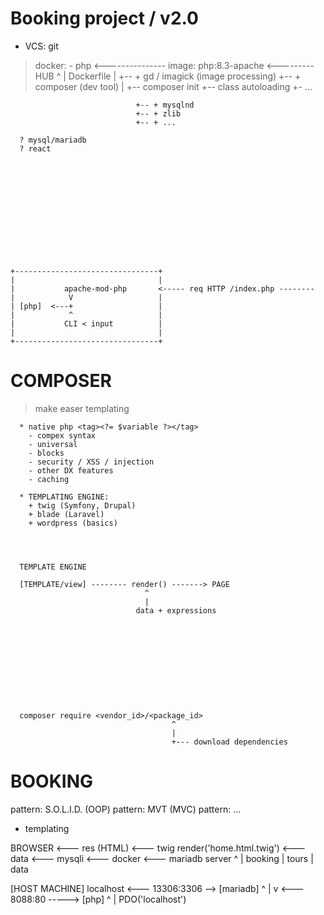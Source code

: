 




 # Booking project / v2.0

   + VCS: git
   > docker:
      - php  <--------------- image: php:8.3-apache <--------- HUB
                                ^
                                |
                              Dockerfile
                                |
                                +-- + gd / imagick (image processing)
                                +-- + composer (dev tool)
                                         |
                                         +-- composer init
                                         +-- class autoloading
                                         +- ...

                                +-- + mysqlnd
                                +-- + zlib
                                +-- + ...

      ? mysql/mariadb
      ? react













    +--------------------------------+
    |                                |
    |           apache-mod-php       <----- req HTTP /index.php --------
    |            V                   |
    | [php]  <---+                   |
    |            ^                   |
    |           CLI < input          |
    |                                |
    +--------------------------------+

















  #  COMPOSER








   > make easer templating

      * native php <tag><?= $variable ?></tag>
        - compex syntax
        - universal
        - blocks
        - security / XSS / injection
        - other DX features
        - caching

      * TEMPLATING ENGINE:
        + twig (Symfony, Drupal)
        + blade (Laravel)
        + wordpress (basics)




      TEMPLATE ENGINE

      [TEMPLATE/view] -------- render() -------> PAGE
                                  ^
                                  |
                                data + expressions











      composer require <vendor_id>/<package_id> 
                                        ^
                                        |
                                        +--- download dependencies









# BOOKING



 pattern: S.O.L.I.D. (OOP)
 pattern: MVT (MVC)
 pattern: ...

 + templating










BROWSER <--- res (HTML) <--- twig render('home.html.twig') <--- data <--- mysqli <--- docker <--- mariadb server
                                                                                                     ^
                                                                                                     |
                                                                                                    booking
                                                                                                     |
                                                                                                    tours
                                                                                                     |
                                                                                                    data







[HOST MACHINE]  localhost      <--- 13306:3306 -->  [mariadb]
                                                       ^
                                                       |
                                                       v
                               <--- 8088:80 ----->  [php]
                                                      ^
                                                      |
                                                     PDO('localhost')